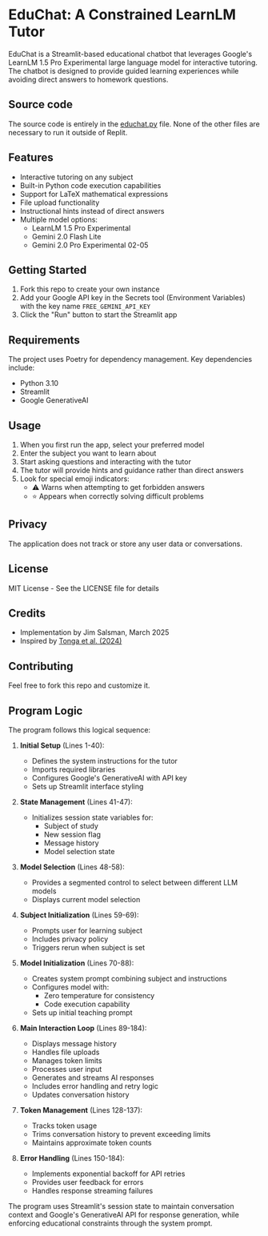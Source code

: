 
# EduChat: A Constrained LearnLM Tutor

EduChat is a Streamlit-based educational chatbot that leverages Google's LearnLM 1.5 Pro Experimental large language model for interactive tutoring. The chatbot is designed to provide guided learning experiences while avoiding direct answers to homework questions.

## Source code

The source code is entirely in the [educhat.py](educhat.py) file. None of the other files are necessary to run it outside of Replit.

## Features

- Interactive tutoring on any subject
- Built-in Python code execution capabilities
- Support for LaTeX mathematical expressions
- File upload functionality
- Instructional hints instead of direct answers
- Multiple model options:
  - LearnLM 1.5 Pro Experimental
  - Gemini 2.0 Flash Lite
  - Gemini 2.0 Pro Experimental 02-05

## Getting Started

1. Fork this repo to create your own instance
2. Add your Google API key in the Secrets tool (Environment Variables) with the key name `FREE_GEMINI_API_KEY`
3. Click the "Run" button to start the Streamlit app

## Requirements

The project uses Poetry for dependency management. Key dependencies include:
- Python 3.10
- Streamlit
- Google GenerativeAI

## Usage

1. When you first run the app, select your preferred model
2. Enter the subject you want to learn about
3. Start asking questions and interacting with the tutor
4. The tutor will provide hints and guidance rather than direct answers
5. Look for special emoji indicators:
   - ⚠️ Warns when attempting to get forbidden answers
   - ⭐ Appears when correctly solving difficult problems

## Privacy

The application does not track or store any user data or conversations.

## License

MIT License - See the LICENSE file for details

## Credits

- Implementation by Jim Salsman, March 2025
- Inspired by [Tonga et al. (2024)](https://arxiv.org/abs/2411.03495)

## Contributing

Feel free to fork this repo and customize it.

## Program Logic

The program follows this logical sequence:

1. **Initial Setup** (Lines 1-40):
   - Defines the system instructions for the tutor
   - Imports required libraries
   - Configures Google's GenerativeAI with API key
   - Sets up Streamlit interface styling

2. **State Management** (Lines 41-47):
   - Initializes session state variables for:
     - Subject of study
     - New session flag
     - Message history
     - Model selection state

3. **Model Selection** (Lines 48-58):
   - Provides a segmented control to select between different LLM models
   - Displays current model selection

4. **Subject Initialization** (Lines 59-69):
   - Prompts user for learning subject
   - Includes privacy policy
   - Triggers rerun when subject is set

5. **Model Initialization** (Lines 70-88):
   - Creates system prompt combining subject and instructions
   - Configures model with:
     - Zero temperature for consistency
     - Code execution capability
   - Sets up initial teaching prompt

6. **Main Interaction Loop** (Lines 89-184):
   - Displays message history
   - Handles file uploads
   - Manages token limits
   - Processes user input
   - Generates and streams AI responses
   - Includes error handling and retry logic
   - Updates conversation history

7. **Token Management** (Lines 128-137):
   - Tracks token usage
   - Trims conversation history to prevent exceeding limits
   - Maintains approximate token counts

8. **Error Handling** (Lines 150-184):
   - Implements exponential backoff for API retries
   - Provides user feedback for errors
   - Handles response streaming failures

The program uses Streamlit's session state to maintain conversation context and Google's GenerativeAI API for response generation, while enforcing educational constraints through the system prompt.

